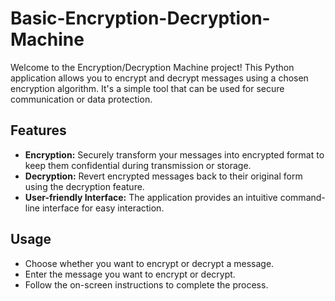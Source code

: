 # Basic-Encryption-Decryption-Machine

Welcome to the Encryption/Decryption Machine project! This Python application allows you to encrypt and decrypt messages using a chosen encryption algorithm. It's a simple tool that can be used for secure communication or data protection.

## Features

- **Encryption:** Securely transform your messages into encrypted format to keep them confidential during transmission or storage.
- **Decryption:** Revert encrypted messages back to their original form using the decryption feature.
- **User-friendly Interface:** The application provides an intuitive command-line interface for easy interaction.


 ## Usage

- Choose whether you want to encrypt or decrypt a message.
- Enter the message you want to encrypt or decrypt.
- Follow the on-screen instructions to complete the process.
